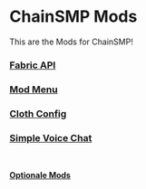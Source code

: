 # ChainSMP Mods
This are the Mods for ChainSMP!</br>

### [Fabric API](https://cdn.modrinth.com/data/P7dR8mSH/versions/0.58.0+1.19/fabric-api-0.58.0%2B1.19.jar)

### [Mod Menu](https://cdn.modrinth.com/data/mOgUt4GM/versions/4.0.5/modmenu-4.0.5.jar)

### [Cloth Config](https://cdn.modrinth.com/data/9s6osm5g/versions/8.0.75+fabric/cloth-config-8.0.75-fabric.jar)

### [Simple Voice Chat](https://cdn.modrinth.com/data/9eGKb6K1/versions/fabric-1.19-2.3.0/voicechat-fabric-1.19-2.3.0.jar)
</br>

**[Optionale Mods](./Optional.md)**
